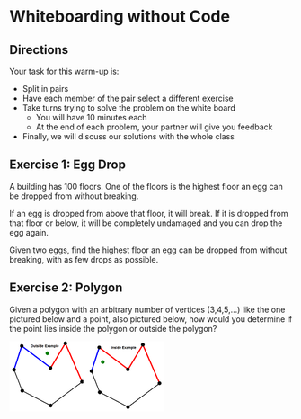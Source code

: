 # Whiteboarding without Code

<!-- This should take about 35 minutes total..it took 45, but I think we can do better next time -->
<!--Took 45 again, I think that's just what it takes -->
<!--35 minutes for WDI5 -->
<!--WDI6 9:03, 9:10 devs start working, 9:43 finishing -->

## Directions

Your task for this warm-up is:

- Split in pairs
- Have each member of the pair select a different exercise
- Take turns trying to solve the problem on the white board
  - You will have 10 minutes each
  - At the end of each problem, your partner will give you feedback
- Finally, we will discuss our solutions with the whole class

## Exercise 1: Egg Drop

A building has 100 floors. One of the floors is the highest floor an egg can be dropped from without breaking.

If an egg is dropped from above that floor, it will break. If it is dropped from that floor or below,
it will be completely undamaged and you can drop the egg again.

Given two eggs, find the highest floor an egg can be dropped from without breaking, with as few drops as possible.

## Exercise 2: Polygon

Given a polygon with an arbitrary number of vertices (3,4,5,...) like the one
pictured below and a point, also pictured below,
how would you determine if the point lies inside the polygon or outside the polygon?

![](assets/polygon_in_out.png)
